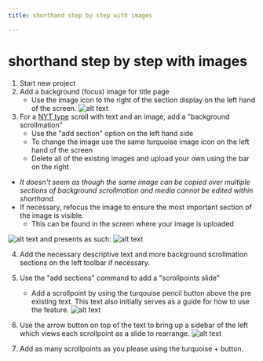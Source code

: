 ```yaml
---
title: shorthand step by step with images

---
```


# shorthand step by step with images

1. Start new project
2. Add a background (focus) image for title page
    * Use the image icon to the right of the section display on the left hand of the screen.
![alt text](https://files.slack.com/files-pri/T0HTW3H0V-F030VDNKPFF/screen_shot_2022-01-31_at_10.38.50_am.png?pub_secret=6fdbd52a0b)
3. For a [NYT type](https://www.nytimes.com/interactive/2022/01/16/arts/design/jasper-johns-memory-of-my-feelings.html?action=click&module=card&pageType=theWeekenderLink) scroll with text and an image, add a "background scrollmation"
    * Use the "add section" option on the left hand side
    * To change the image use the same turquoise image icon on the left hand of the screen 
    * Delete all of the existing images and upload your own using the bar on the right
* *It doesn't seem as though the same image can be copied over multiple sections of background scrollmation and media cannot be edited within shorthand.*     
* If necessary, refocus the image to ensure the most important section of the image is visible. 
    * This can be found in the screen where your image is uploaded

![alt text](https://files.slack.com/files-pri/T0HTW3H0V-F030RJNMPRD/screen_shot_2022-02-01_at_2.29.14_pm.png?pub_secret=bbfc8b4ac4) and presents as such:
![alt text](https://files.slack.com/files-pri/T0HTW3H0V-F030YKGQ7U3/screen_shot_2022-01-31_at_11.40.05_am.png?pub_secret=701746e41c)

4. Add the necessary descriptive text and more background scrollmation sections on the left toolbar if necessary.
5. Use the "add sections" command to add a "scrollpoints slide"
    * Add a scrollpoint by using the turqouise pencil button above the pre existing text. This text also initially serves as a guide for how to use the feature.
![alt text](https://files.slack.com/files-pri/T0HTW3H0V-F030RM1Q9DM/screen_shot_2022-02-01_at_2.42.51_pm.png?pub_secret=4176c15c56)


6. Use the arrow button on top of the text to bring up a sidebar of the left which views each scrollpoint as a slide to rearrange. 
![alt text](https://files.slack.com/files-pri/T0HTW3H0V-F031JP947U1/screen_shot_2022-02-01_at_2.10.13_pm.png?pub_secret=0650cd6d85)
7. Add as many scrollpoints as you please using the turquoise + button.